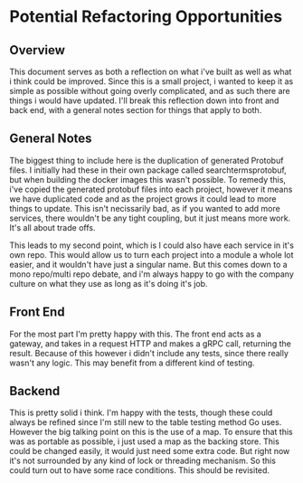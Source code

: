 # Potential Refactoring Opportunities
## Overview
This document serves as both a reflection on what i've built as well as what i think could be improved. Since this is a small project, i wanted to keep it as simple as possible without going overly complicated, and as such there are things i would have updated. I'll break this reflection down into front and back end, with a general notes section for things that apply to both.

## General Notes
The biggest thing to include here is the duplication of generated Protobuf files. I initially had these in their own package called searchtermsprotobuf, but when building the docker images this wasn't possible. To remedy this, i've copied the generated protobuf files into each project, however it means we have duplicated code and as the project grows it could lead to more things to update. This isn't necissarily bad, as if you wanted to add more services, there wouldn't be any tight coupling, but it just means more work. It's all about trade offs.

This leads to my second point, which is I could also have each service in it's own repo. This would allow us to turn each project into a module a whole lot easier, and it wouldn't have just a singular name. But this comes down to a mono repo/multi repo debate, and i'm always happy to go with the company culture on what they use as long as it's doing it's job.

## Front End
For the most part I'm pretty happy with this. The front end acts as a gateway, and takes in a request HTTP and makes a gRPC call, returning the result. Because of this however i didn't include any tests, since there really wasn't any logic. This may benefit from a different kind of testing.

## Backend
This is pretty solid i think. I'm happy with the tests, though these could always be refined since I'm still new to the table testing method Go uses. However the big talking point on this is the use of a map. To ensure that this was as portable as possible, i just used a map as the backing store. This could be changed easily, it would just need some extra code. But right now it's not surrounded by any kind of lock or threading mechanism. So this could turn out to have some race conditions. This should be revisited.
